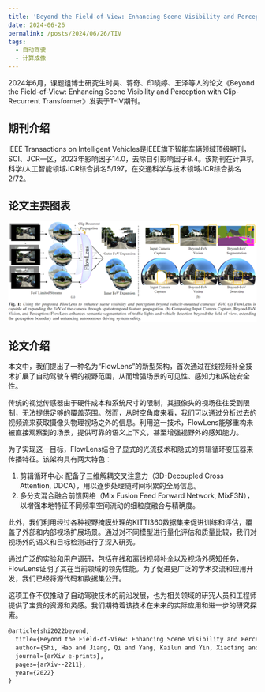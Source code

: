 ```yaml
---
title: 'Beyond the Field-of-View: Enhancing Scene Visibility and Perception with Clip-Recurrent Transformer'
date: 2024-06-26
permalink: /posts/2024/06/26/TIV
tags:
  - 自动驾驶
  - 计算成像
---
```


2024年6月，课题组博士研究生时昊、蒋奇、印晓婷、王泽等人的论文《Beyond the Field-of-View: Enhancing Scene Visibility and Perception with Clip-Recurrent Transformer》发表于T-IV期刊。

## 期刊介绍

IEEE Transactions on Intelligent Vehicles是IEEE旗下智能车辆领域顶级期刊，SCI、JCR一区，2023年影响因子14.0，去除自引影响因子8.4。该期刊在计算机科学/人工智能领域JCR综合排名5/197，在交通科学与技术领域JCR综合排名2/72。

## 论文主要图表
<div style="text-align:center">
<img src="/images/research/2024-06-26-TIV/图片1.png" alt="Portfolio">
</div>

## 论文介绍

本文中，我们提出了一种名为“FlowLens”的新型架构，首次通过在线视频补全技术扩展了自动驾驶车辆的视野范围，从而增强场景的可见性、感知力和系统安全性。

传统的视觉传感器由于硬件成本和系统尺寸的限制，其摄像头的视场往往受到限制，无法提供足够的覆盖范围。然而，从时空角度来看，我们可以通过分析过去的视频流来获取摄像头物理视场之外的信息。利用这一技术，FlowLens能够重构未被直接观察到的场景，提供可靠的语义上下文，甚至增强视野外的感知能力。

为了实现这一目标，FlowLens结合了显式的光流技术和隐式的剪辑循环变压器来传播特征。该架构具有两大特色：
<ol>
<li>剪辑循环中心: 配备了三维解耦交叉注意力（3D-Decoupled Cross Attention, DDCA），用以逐步处理随时间积累的全局信息。
</li>
<li>多分支混合融合前馈网络（Mix Fusion Feed Forward Network, MixF3N），以增强本地特征不同频率空间流动的细粒度融合与精确度。
</li>
</ol>

此外，我们利用经过各种视野掩膜处理的KITTI360数据集来促进训练和评估，覆盖了外部和内部视场扩展场景。通过对不同模型进行量化评估和质量比较，我们对视场外的语义和目标检测进行了深入研究。

通过广泛的实验和用户调研，包括在线和离线视频补全以及视场外感知任务，FlowLens证明了其在当前领域的领先性能。为了促进更广泛的学术交流和应用开发，我们已经将源代码和数据集公开。

这项工作不仅推动了自动驾驶技术的前沿发展，也为相关领域的研究人员和工程师提供了宝贵的资源和灵感。我们期待着该技术在未来的实际应用和进一步的研究探索。



```tex
@article{shi2022beyond,
  title={Beyond the Field-of-View: Enhancing Scene Visibility and Perception with Clip-Recurrent Transformer},
  author={Shi, Hao and Jiang, Qi and Yang, Kailun and Yin, Xiaoting and Ni, Huajian and Wang, Kaiwei},
  journal={arXiv e-prints},
  pages={arXiv--2211},
  year={2022}
}
```

